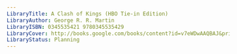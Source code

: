 ```yaml
---
LibraryTitle: A Clash of Kings (HBO Tie-in Edition)
LibraryAuthor: George R. R. Martin
LibraryISBN: 0345535421 9780345535429
LibraryCover: http://books.google.com/books/content?id=v7eWDwAAQBAJ&printsec=frontcover&img=1&zoom=1&source=gbs_api
LibraryStatus: Planning
---
```

